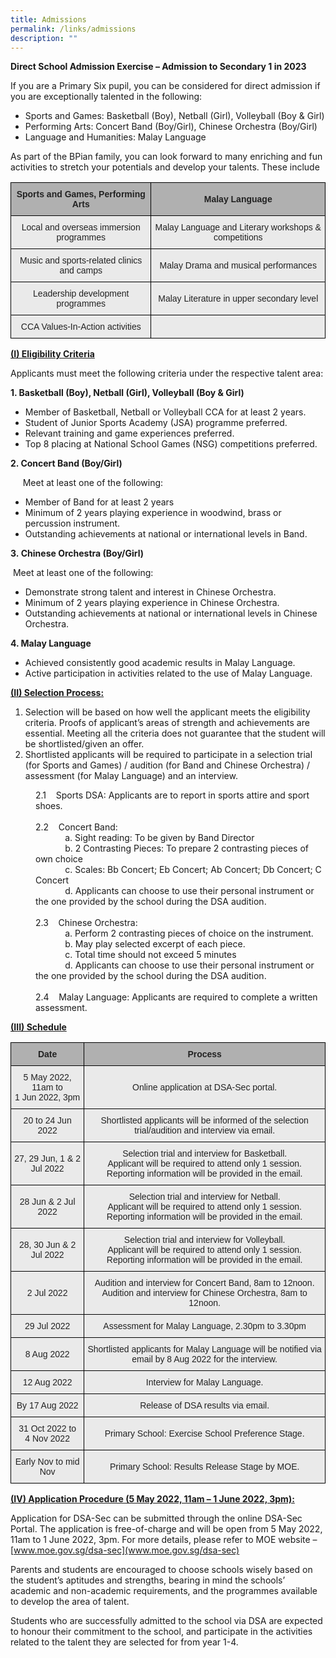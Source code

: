 ```yaml
---
title: Admissions
permalink: /links/admissions
description: ""
---
```

**Direct School Admission Exercise – Admission to Secondary 1 in 2023**

If you are a Primary Six pupil, you can be considered for direct admission if you are exceptionally talented in the following:

*   Sports and Games: Basketball (Boy), Netball (Girl), Volleyball (Boy & Girl)
*   Performing Arts: Concert Band (Boy/Girl), Chinese Orchestra (Boy/Girl)
*   Language and Humanities: Malay Language  

As part of the BPian family, you can look forward to many enriching and fun activities to stretch your potentials and develop your talents. These include

<style type="text/css">
.tg  {border-collapse:collapse;border-spacing:0;}
.tg td{border-color:black;border-style:solid;border-width:1px;font-family:Arial, sans-serif;font-size:14px;
  overflow:hidden;padding:10px 5px;word-break:normal;}
.tg th{border-color:black;border-style:solid;border-width:1px;font-family:Arial, sans-serif;font-size:14px;
  font-weight:normal;overflow:hidden;padding:10px 5px;word-break:normal;}
.tg .tg-dwlh{background-color:#B0B0B0;color:#222;font-weight:bold;text-align:center;vertical-align:middle}
.tg .tg-ku5w{background-color:#EAEAEA;color:#222;text-align:center;vertical-align:middle}
</style>
<table class="tg">
<thead>
  <tr>
    <th class="tg-dwlh"><span style="color:#222;background-color:#B0B0B0">Sports and Games, Performing Arts</span></th>
    <th class="tg-dwlh"><span style="color:#222;background-color:#B0B0B0">Malay Language</span></th>
  </tr>
</thead>
<tbody>
  <tr>
    <td class="tg-ku5w"><span style="color:#222;background-color:#EAEAEA">Local and overseas immersion programmes</span><br></td>
    <td class="tg-ku5w"><span style="color:#222;background-color:#EAEAEA">Malay Language and Literary workshops &amp; competitions</span><br></td>
  </tr>
  <tr>
    <td class="tg-ku5w"><span style="color:#222;background-color:#EAEAEA">Music and sports-related clinics and camps</span><br></td>
    <td class="tg-ku5w"><span style="color:#222;background-color:#EAEAEA">Malay Drama and musical performances</span></td>
  </tr>
  <tr>
    <td class="tg-ku5w"><span style="color:#222;background-color:#EAEAEA">Leadership development programmes </span><br></td>
    <td class="tg-ku5w"><span style="color:#222;background-color:#EAEAEA"> Malay Literature in upper secondary level</span><br></td>
  </tr>
  <tr>
    <td class="tg-ku5w"><span style="color:#222;background-color:#EAEAEA">CCA Values-In-Action activities </span><br></td>
    <td class="tg-ku5w"><span style="color:#222;background-color:#EAEAEA"> </span></td>
  </tr>
</tbody>
</table>



<strong><u>(I) Eligibility Criteria</u></strong>

Applicants must meet the following criteria under the respective talent area:

**1. Basketball (Boy), Netball (Girl), Volleyball (Boy & Girl)**

*   Member of Basketball, Netball or Volleyball CCA for at least 2 years.
*   Student of Junior Sports Academy (JSA) programme preferred.
*   Relevant training and game experiences preferred.
*   Top 8 placing at National School Games (NSG) competitions preferred.

  

**2. Concert Band (Boy/Girl)**

     Meet at least one of the following:

*   Member of Band for at least 2 years
*   Minimum of 2 years playing experience in woodwind, brass or percussion instrument.
*   Outstanding achievements at national or international levels in Band.  
    

  

**3. Chinese Orchestra (Boy/Girl)**

    Meet at least one of the following:

*   Demonstrate strong talent and interest in Chinese Orchestra.
*   Minimum of 2 years playing experience in Chinese Orchestra.
*   Outstanding achievements at national or international levels in Chinese Orchestra.  
    

  

**4. Malay Language**

*   Achieved consistently good academic results in Malay Language.
*   Active participation in activities related to the use of Malay Language.  
    


<strong><u>(II) Selection Process:</u></strong>

  

1. Selection will be based on how well the applicant meets the eligibility criteria. Proofs of applicant’s areas of strength and achievements are essential. Meeting all the criteria does not guarantee that the student will be shortlisted/given an offer.
2. Shortlisted applicants will be required to participate in a selection trial (for Sports and Games) / audition (for Band and Chinese Orchestra) / assessment (for Malay Language) and an interview.

<div class="" style="padding-left: 40px;">2.1&nbsp; &nbsp;&nbsp;Sports DSA: Applicants are to report in sports attire and sport shoes.</div>
<div class="" style="padding-left: 40px;">&nbsp;</div>
<div class="" style="padding-left: 40px;">2.2&nbsp; &nbsp;&nbsp;Concert Band:</div>
<div class="" style="padding-left: 40px;">&nbsp;&nbsp; &nbsp;&nbsp;&nbsp; &nbsp;&nbsp; &nbsp; a.&nbsp;Sight reading: To be given by Band Director</div>
<div class="" style="padding-left: 40px;">&nbsp;&nbsp; &nbsp;&nbsp;&nbsp; &nbsp;&nbsp; &nbsp; b. 2 Contrasting Pieces: To prepare 2 contrasting pieces of own choice</div>
<div class="" style="padding-left: 40px;">&nbsp;&nbsp; &nbsp;&nbsp;&nbsp; &nbsp;&nbsp; &nbsp; c.&nbsp;Scales: Bb Concert; Eb Concert; Ab Concert; Db Concert; C Concert</div>
<div class="" style="padding-left: 40px;">&nbsp;&nbsp; &nbsp;&nbsp;&nbsp; &nbsp;&nbsp; &nbsp; d. Applicants can choose to use their personal instrument or the one provided by the school during the DSA audition.</div>
<div class="" style="padding-left: 40px;">&nbsp;</div>
<div class="" style="padding-left: 40px;">2.3&nbsp; &nbsp;&nbsp;Chinese Orchestra:</div>
<div class="" style="padding-left: 40px;">&nbsp;&nbsp; &nbsp;&nbsp;&nbsp; &nbsp;&nbsp;&nbsp; &nbsp;a. Perform 2 contrasting pieces of choice on the instrument.</div>
<div class="" style="padding-left: 40px;">&nbsp;&nbsp; &nbsp;&nbsp;&nbsp; &nbsp;&nbsp;&nbsp; &nbsp;b. May play selected excerpt of each piece.</div>
<div class="" style="padding-left: 40px;">&nbsp;&nbsp; &nbsp;&nbsp;&nbsp; &nbsp;&nbsp;&nbsp; &nbsp;c. Total time should not exceed 5 minutes</div>
<div class="" style="padding-left: 40px;">&nbsp;&nbsp; &nbsp;&nbsp;&nbsp; &nbsp;&nbsp;&nbsp; &nbsp;d. Applicants can choose to use their personal instrument or the one provided by the school during the DSA audition.</div>
<div class="" style="padding-left: 40px;">&nbsp;</div>
<div class="" style="padding-left: 40px;">2.4&nbsp; &nbsp;&nbsp;Malay Language: Applicants are required to complete a written assessment.</div>


<strong><u>(III) Schedule</u></strong>


<style type="text/css">
.tg  {border-collapse:collapse;border-spacing:0;}
.tg td{border-color:black;border-style:solid;border-width:1px;font-family:Arial, sans-serif;font-size:14px;
  overflow:hidden;padding:10px 5px;word-break:normal;}
.tg th{border-color:black;border-style:solid;border-width:1px;font-family:Arial, sans-serif;font-size:14px;
  font-weight:normal;overflow:hidden;padding:10px 5px;word-break:normal;}
.tg .tg-dwlh{background-color:#B0B0B0;color:#222;font-weight:bold;text-align:center;vertical-align:middle}
.tg .tg-ku5w{background-color:#EAEAEA;color:#222;text-align:center;vertical-align:middle}
</style>
<table class="tg">
<thead>
  <tr>
    <th class="tg-dwlh"><span style="color:#222;background-color:#B0B0B0">Date</span></th>
    <th class="tg-dwlh"><span style="color:#222;background-color:#B0B0B0">Process</span></th>
  </tr>
</thead>
<tbody>
  <tr>
    <td class="tg-ku5w"><span style="color:#222;background-color:#EAEAEA">5 May 2022, 11am to</span><br><span style="color:#222;background-color:#EAEAEA">1 Jun 2022, 3pm</span></td>
    <td class="tg-ku5w"><span style="color:#222;background-color:#EAEAEA">Online application at DSA-Sec portal.</span><br></td>
  </tr>
  <tr>
    <td class="tg-ku5w"><span style="color:#222;background-color:#EAEAEA">20 to 24 Jun 2022</span></td>
    <td class="tg-ku5w"><span style="color:#222;background-color:#EAEAEA">Shortlisted applicants will be informed of the selection trial/audition and interview via email.</span><br></td>
  </tr>
  <tr>
    <td class="tg-ku5w"><span style="color:#222;background-color:#EAEAEA">27, 29 Jun, 1 &amp; 2 Jul 2022</span> <span style="color:#222;background-color:#EAEAEA"> </span></td>
    <td class="tg-ku5w"><span style="color:#222;background-color:#EAEAEA">Selection trial and interview for</span> Basketball.<br><span style="color:#222;background-color:#EAEAEA">Applicant will be required to attend</span> only 1 session.<br><span style="color:#222;background-color:#EAEAEA">Reporting information will be provided in the email. </span></td>
  </tr>
  <tr>
    <td class="tg-ku5w"><span style="color:#222;background-color:#EAEAEA"> 28 Jun &amp; 2 Jul 2022</span></td>
    <td class="tg-ku5w"><span style="color:#222;background-color:#EAEAEA">Selection trial and interview for</span> Netball.<br><span style="color:#222;background-color:#EAEAEA">Applicant will be required to attend </span>only 1 session.<br><span style="color:#222;background-color:#EAEAEA">Reporting information will be provided in the email.  </span></td>
  </tr>
  <tr>
    <td class="tg-ku5w"><span style="color:#222;background-color:#EAEAEA">28, 30 Jun &amp; 2 Jul 2022 </span></td>
    <td class="tg-ku5w"><span style="color:#222;background-color:#EAEAEA">Selection trial and interview for</span> Volleyball.<br><span style="color:#222;background-color:#EAEAEA">Applicant will be required to attend </span>only 1 session.<br><span style="color:#222;background-color:#EAEAEA">Reporting information will be provided in the email.  </span></td>
  </tr>
  <tr>
    <td class="tg-ku5w"><span style="color:#222;background-color:#EAEAEA"> 2 Jul 2022</span></td>
    <td class="tg-ku5w"><span style="color:#222;background-color:#EAEAEA"> Audition and interview for</span> Concert Band<span style="color:#222;background-color:#EAEAEA">, 8am to 12noon.</span><br><span style="color:#222;background-color:#EAEAEA">Audition and interview for</span> Chinese Orchestra<span style="color:#222;background-color:#EAEAEA">, 8am to 12noon.</span><br></td>
  </tr>
  <tr>
    <td class="tg-ku5w"><span style="color:#222;background-color:#EAEAEA">29 Jul 2022 </span></td>
    <td class="tg-ku5w"><span style="color:#222;background-color:#EAEAEA"> Assessment for</span> Malay Language<span style="color:#222;background-color:#EAEAEA">, 2.30pm to 3.30pm</span></td>
  </tr>
  <tr>
    <td class="tg-ku5w"><span style="color:#222;background-color:#EAEAEA"> 8 Aug 2022</span></td>
    <td class="tg-ku5w"><span style="color:#222;background-color:#EAEAEA"> Shortlisted applicants for</span> Malay Language <span style="color:#222;background-color:#EAEAEA">will be notified via email by 8 Aug 2022 for the interview.</span></td>
  </tr>
  <tr>
    <td class="tg-ku5w"><span style="color:#222;background-color:#EAEAEA"> 12 Aug 2022</span></td>
    <td class="tg-ku5w"><span style="color:#222;background-color:#EAEAEA"> Interview for</span> Malay Language<span style="color:#222;background-color:#EAEAEA">.</span></td>
  </tr>
  <tr>
    <td class="tg-ku5w"><span style="color:#222;background-color:#EAEAEA"> By 17 Aug 2022</span></td>
    <td class="tg-ku5w"><span style="color:#222;background-color:#EAEAEA"> Release of DSA results via email.</span></td>
  </tr>
  <tr>
    <td class="tg-ku5w"><span style="color:#222;background-color:#EAEAEA">31 Oct 2022 to</span><br><span style="color:#222;background-color:#EAEAEA">4 Nov 2022 </span></td>
    <td class="tg-ku5w"><span style="color:#222;background-color:#EAEAEA"> Primary School: Exercise School Preference Stage.</span></td>
  </tr>
  <tr>
    <td class="tg-ku5w"><span style="color:#222;background-color:#EAEAEA"> Early Nov to mid Nov</span></td>
    <td class="tg-ku5w"><span style="color:#222;background-color:#EAEAEA"> Primary School: Results Release Stage by MOE.</span></td>
  </tr>
</tbody>
</table>


<strong><u>(IV) Application Procedure (5 May 2022, 11am – 1 June 2022, 3pm): </u></strong> 

Application for DSA-Sec can be submitted through the online DSA-Sec Portal. The application is free-of-charge and will be open from 5 May 2022, 11am to 1 June 2022, 3pm. For more details, please refer to MOE website – [www.moe.gov.sg/dsa-sec](www.moe.gov.sg/dsa-sec)

Parents and students are encouraged to choose schools wisely based on the student’s aptitudes and strengths, bearing in mind the schools’ academic and non-academic requirements, and the programmes available to develop the area of talent.

Students who are successfully admitted to the school via DSA are expected to honour their commitment to the school, and participate in the activities related to the talent they are selected for from year 1-4.